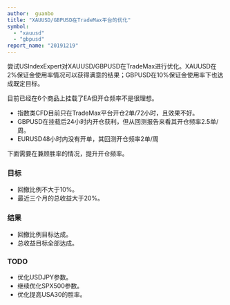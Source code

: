 ```yaml
---
author:  guanbo
title: "XAUUSD/GBPUSD在TradeMax平台的优化"
symbol: 
  - "xauusd"
  - "gbpusd"
report_name: "20191219"
---
```

尝试USIndexExpert对XAUUSD/GBPUSD在TradeMax进行优化。XAUUSD在2%保证金使用率情况可以获得满意的结果；GBPUSD在10%保证金使用率下也达成既定目标。

目前已经在6个商品上挂载了EA但开仓频率不是很理想。
- 指数类CFD目前只在TradeMax平台开仓2单/72小时，且效果不好。
- GBPUSD在挂载后24小时内开仓获利，但从回测报告来看其开仓频率2.5单/周。
- EURUSD48小时内没有开单，其回测开仓频率2单/周

下面需要在兼顾胜率的情况，提升开仓频率。

### 目标
- 回撤比例不大于10%。
- 最近三个月的总收益大于20%。

### 结果
- 回撤比例目标达成。
- 总收益目标全部达成。

### TODO
- 优化USDJPY参数。
- 继续优化SPX500参数。
- 优化提高USA30的胜率。
